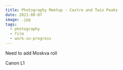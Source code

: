 ```yaml
---
title: Photography Meetup - Castro and Twin Peaks
date: 2021-08-07
image: .jpg
tags:
  - photography
  - film
  - work-in-progress
---
```


Need to add Moskva roll

<v-img src="DSC00933.ARW.jpg" alt="bar" :dirp="dir"></v-img>
<v-img src="DSC00930.ARW.jpg" alt="bar" :dirp="dir"></v-img>
<v-img src="DSC00932.ARW.jpg" alt="bar" :dirp="dir"></v-img>
<v-img src="DSC00922.ARW.jpg" alt="bar" :dirp="dir"></v-img>
<v-img src="DSC00927.ARW.jpg" alt="bar" :dirp="dir"></v-img>
<v-img src="DSC00920.ARW.jpg" alt="bar" :dirp="dir"></v-img>
<v-img src="DSC00921.ARW.jpg" alt="bar" :dirp="dir"></v-img>
<v-img src="DSC00810.ARW.jpg" alt="bar" :dirp="dir"></v-img>
<v-img src="DSC00915.ARW.jpg" alt="bar" :dirp="dir"></v-img>
<v-img src="DSC00805.ARW.jpg" alt="bar" :dirp="dir"></v-img>
<v-img src="DSC00806.ARW.jpg" alt="bar" :dirp="dir"></v-img>
<v-img src="DSC00809.ARW.jpg" alt="bar" :dirp="dir"></v-img>
<v-img src="DSC00803.ARW.jpg" alt="bar" :dirp="dir"></v-img>
<v-img src="DSC00804.ARW.jpg" alt="bar" :dirp="dir"></v-img>
<v-img src="DSC00788.ARW.jpg" alt="bar" :dirp="dir"></v-img>
<v-img src="DSC00789.ARW.jpg" alt="bar" :dirp="dir"></v-img>
<v-img src="DSC00797.ARW.jpg" alt="bar" :dirp="dir"></v-img>



Canon L1


